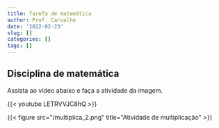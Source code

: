 ```yaml
---
title: Tarefa de matemática
author: Prof. Carvalho
date: '2022-02-23'
slug: []
categories: []
tags: []
---
```

## Disciplina de matemática

 Assista ao vídeo abaixo e faça a atividade da imagem.
 
 {{< youtube LETRVVJC8hQ >}}

{{< figure src="/multiplica_2.png" title="Atividade de multiplicação" >}}